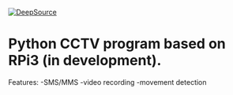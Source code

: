 [![DeepSource](https://deepsource.io/gh/mkuliberda/CCTV.svg/?label=active+issues&show_trend=true&token=llNzxIT8w8VaQHhtGMIMNiw4)](https://deepsource.io/gh/mkuliberda/CCTV/?ref=repository-badge)

# Python CCTV program based on RPi3 (in development). 
Features:
-SMS/MMS
-video recording
-movement detection
